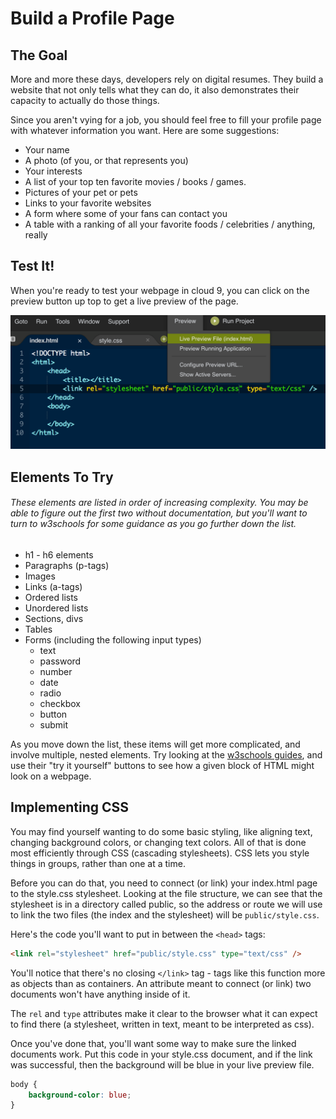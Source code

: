 # Build a Profile Page

## The Goal

More and more these days, developers rely on digital resumes. They build a website that not only tells what they can do, it also demonstrates their capacity to actually do those things.

Since you aren't vying for a job, you should feel free to fill your profile page with whatever information you want. Here are some suggestions:

* Your name
* A photo (of you, or that represents you)
* Your interests
* A list of your top ten favorite movies / books / games.
* Pictures of your pet or pets
* Links to your favorite websites
* A form where some of your fans can contact you
* A table with a ranking of all your favorite foods / celebrities / anything, really

## Test It!

When you're ready to test your webpage in cloud 9, you can click on the preview button up top to get a live preview of the page.

![Preview](preview.png)

## Elements To Try

###### These elements are listed in order of increasing complexity. You may be able to figure out the first two without documentation, but you'll want to turn to w3schools for some guidance as you go further down the list.

* h1 - h6 elements
* Paragraphs (p-tags)
* Images
* Links (a-tags)
* Ordered lists
* Unordered lists
* Sections, divs
* Tables
* Forms (including the following input types)
    * text
    * password
    * number
    * date
    * radio
    * checkbox
    * button
    * submit

As you move down the list, these items will get more complicated, and involve multiple, nested elements. Try looking at the <a href="https://www.w3schools.com/html/">w3schools guides</a>, and use their "try it yourself" buttons to see how a given block of HTML might look on a webpage.

## Implementing CSS

You may find yourself wanting to do some basic styling, like aligning text, changing background colors, or changing text colors. All of that is done most efficiently through CSS (cascading stylesheets). CSS lets you style things in groups, rather than one at a time.

Before you can do that, you need to connect (or link) your index.html page to the style.css stylesheet. Looking at the file structure, we can see that the stylesheet is in a directory called public, so the address or route we will use to link the two files (the index and the stylesheet) will be `public/style.css`.

Here's the code you'll want to put in between the `<head>` tags:

```html
<link rel="stylesheet" href="public/style.css" type="text/css" />
```

You'll notice that there's no closing `</link>` tag - tags like this function more as objects than as containers. An attribute meant to connect (or link) two documents won't have anything inside of it.

The `rel` and `type` attributes make it clear to the browser what it can expect to find there (a stylesheet, written in text, meant to be interpreted as css).

Once you've done that, you'll want some way to make sure the linked documents work. Put this code in your style.css document, and if the link was successful, then the background will be blue in your live preview file.

```css
body {
    background-color: blue;
}
```
